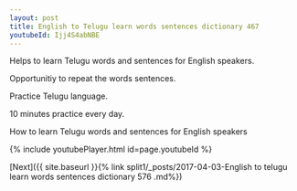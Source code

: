 ```yaml
---
layout: post
title: English to Telugu learn words sentences dictionary 467 
youtubeId: Ijj4S4abNBE
---
```

 
 
Helps to learn Telugu words and sentences for English speakers.

Opportunitiy to repeat the words sentences. 

Practice Telugu language. 
 
10 minutes practice every day. 
 
How to learn Telugu words and sentences for English speakers 
 
{% include youtubePlayer.html id=page.youtubeId %}
 
 
[Next]({{ site.baseurl }}{% link  split1/_posts/2017-04-03-English to telugu learn words sentences dictionary 576 .md%})
 
